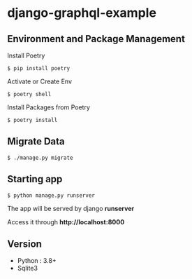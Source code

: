 # django-graphql-example

## Environment and Package Management
Install Poetry

    $ pip install poetry
    
Activate or Create Env    

    $ poetry shell
    
Install Packages from Poetry
  
    $ poetry install
    
## Migrate Data

    $ ./manage.py migrate
   
## Starting app

    $ python manage.py runserver

The app will be served by django **runserver**

Access it through **http://localhost:8000**

## Version
* Python : 3.8+
* Sqlite3

